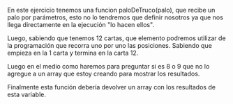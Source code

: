 En este ejercicio tenemos una funcion paloDeTruco(palo), que recibe un palo por parámetros, esto no lo tendremos que definir nosotros ya que nos llega directamente en la ejecución "lo hacen ellos".

Luego, sabiendo que tenemos 12 cartas, que elemento podremos utilizar de la programación que recorra uno por uno las posiciones. Sabiendo que empieza en la 1 carta y termina en la carta 12.

Luego en el medio como haremos para preguntar si es 8 o 9 que no lo agregue a un array que estoy creando para mostrar los resultados.

Finalmente esta función debería devolver un array con los resultados de esta variable.